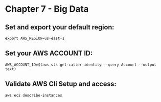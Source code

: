 # Chapter 7 - Big Data
## Set and export your default region:

`export AWS_REGION=us-east-1`

## Set your AWS ACCOUNT ID:

`AWS_ACCOUNT_ID=$(aws sts get-caller-identity --query Account --output text)`

## Validate AWS Cli Setup and access:

`aws ec2 describe-instances`
